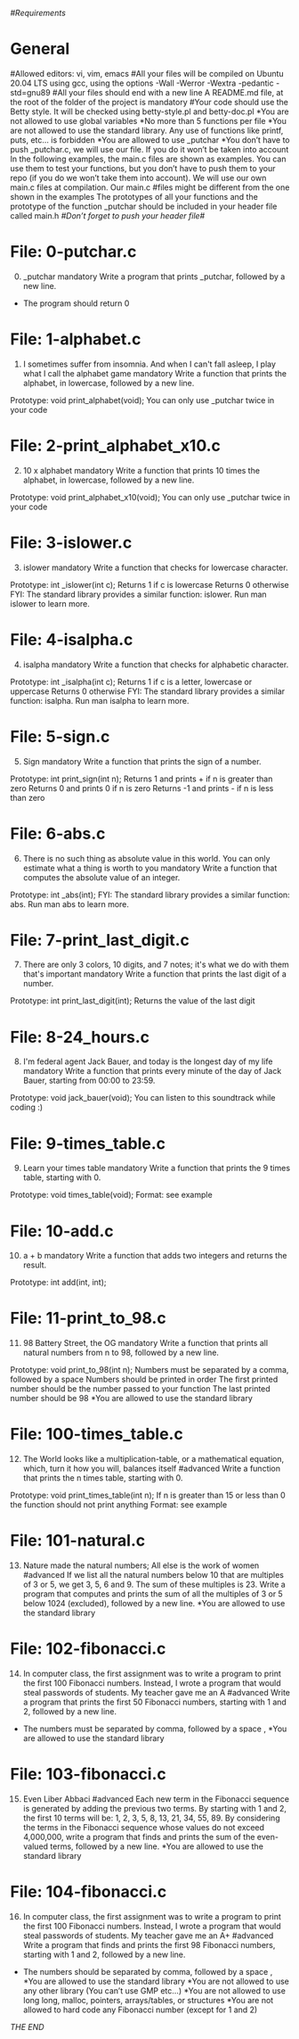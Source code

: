 

*#Requirements*
# General
\#Allowed editors: vi, vim, emacs
\#All your files will be compiled on Ubuntu 20.04 LTS using gcc, using the options -Wall -Werror -Wextra -pedantic -std=gnu89
\#All your files should end with a new line
A README.md file, at the root of the folder of the project is mandatory
\#Your code should use the Betty style. It will be checked using betty-style.pl and betty-doc.pl
\*You are not allowed to use global variables
\*No more than 5 functions per file
\*You are not allowed to use the standard library. Any use of functions like printf, puts, etc… is forbidden
\*You are allowed to use _putchar
\*You don’t have to push _putchar.c, we will use our file. If you do it won’t be taken into account
In the following examples, the main.c files are shown as examples. You can use them to test your functions, but you don’t have to push them to your repo (if you do we won’t take them into account). We will use our own main.c files at compilation. Our main.c \#files might be different from the one shown in the examples
The prototypes of all your functions and the prototype of the function _putchar should be included in your header file called main.h
*\#Don’t forget to push your header file\#*


# File: 0-putchar.c
0. _putchar
mandatory
Write a program that prints _putchar, followed by a new line.
- The program should return 0

# File: 1-alphabet.c
1. I sometimes suffer from insomnia. And when I can't fall asleep, I play what I call the alphabet game
mandatory
Write a function that prints the alphabet, in lowercase, followed by a new line.

Prototype: void print_alphabet(void);
You can only use _putchar twice in your code

# File: 2-print_alphabet_x10.c
2. 10 x alphabet
mandatory
Write a function that prints 10 times the alphabet, in lowercase, followed by a new line.

Prototype: void print_alphabet_x10(void);
You can only use _putchar twice in your code

# File: 3-islower.c
3. islower
mandatory
Write a function that checks for lowercase character.

Prototype: int _islower(int c);
Returns 1 if c is lowercase
Returns 0 otherwise
FYI: The standard library provides a similar function: islower. Run man islower to learn more.

# File: 4-isalpha.c
4. isalpha
mandatory
Write a function that checks for alphabetic character.

Prototype: int _isalpha(int c);
Returns 1 if c is a letter, lowercase or uppercase
Returns 0 otherwise
FYI: The standard library provides a similar function: isalpha. Run man isalpha to learn more.

# File: 5-sign.c
5. Sign
mandatory
Write a function that prints the sign of a number.

Prototype: int print_sign(int n);
Returns 1 and prints + if n is greater than zero
Returns 0 and prints 0 if n is zero
Returns -1 and prints - if n is less than zero

# File: 6-abs.c
6. There is no such thing as absolute value in this world. You can only estimate what a thing is worth to you
mandatory
Write a function that computes the absolute value of an integer.

Prototype: int _abs(int);
FYI: The standard library provides a similar function: abs. Run man abs to learn more.


# File: 7-print_last_digit.c
7. There are only 3 colors, 10 digits, and 7 notes; it's what we do with them that's important
mandatory
Write a function that prints the last digit of a number.

Prototype: int print_last_digit(int);
Returns the value of the last digit

# File: 8-24_hours.c
8. I'm federal agent Jack Bauer, and today is the longest day of my life
mandatory
Write a function that prints every minute of the day of Jack Bauer, starting from 00:00 to 23:59.

Prototype: void jack_bauer(void);
You can listen to this soundtrack while coding :)

# File: 9-times_table.c
9. Learn your times table
mandatory
Write a function that prints the 9 times table, starting with 0.

Prototype: void times_table(void);
Format: see example


# File: 10-add.c
10. a + b
mandatory
Write a function that adds two integers and returns the result.

Prototype: int add(int, int);

# File: 11-print_to_98.c
11. 98 Battery Street, the OG
mandatory
Write a function that prints all natural numbers from n to 98, followed by a new line.

Prototype: void print_to_98(int n);
Numbers must be separated by a comma, followed by a space
Numbers should be printed in order
The first printed number should be the number passed to your function
The last printed number should be 98
\*You are allowed to use the standard library

# File: 100-times_table.c
12. The World looks like a multiplication-table, or a mathematical equation, which, turn it how you will, balances itself
\#advanced
Write a function that prints the n times table, starting with 0.

Prototype: void print_times_table(int n);
If n is greater than 15 or less than 0 the function should not print anything
Format: see example

# File: 101-natural.c
13. Nature made the natural numbers; All else is the work of women
\#advanced
If we list all the natural numbers below 10 that are multiples of 3 or 5, we get 3, 5, 6 and 9. The sum of these multiples is 23. Write a program that computes and prints the sum of all the multiples of 3 or 5 below 1024 (excluded), followed by a new line.
\*You are allowed to use the standard library

# File: 102-fibonacci.c
14. In computer class, the first assignment was to write a program to print the first 100 Fibonacci numbers. Instead, I wrote a program that would steal passwords of students. My teacher gave me an A
\#advanced
Write a program that prints the first 50 Fibonacci numbers, starting with 1 and 2, followed by a new line.
- The numbers must be separated by comma, followed by a space , 
\*You are allowed to use the standard library

# File: 103-fibonacci.c
15. Even Liber Abbaci
\#advanced
Each new term in the Fibonacci sequence is generated by adding the previous two terms. By starting with 1 and 2, the first 10 terms will be: 1, 2, 3, 5, 8, 13, 21, 34, 55, 89. By considering the terms in the Fibonacci sequence whose values do not exceed 4,000,000, write a program that finds and prints the sum of the even-valued terms, followed by a new line.
\*You are allowed to use the standard library


# File: 104-fibonacci.c
16. In computer class, the first assignment was to write a program to print the first 100 Fibonacci numbers. Instead, I wrote a program that would steal passwords of students. My teacher gave me an A+
#advanced
Write a program that finds and prints the first 98 Fibonacci numbers, starting with 1 and 2, followed by a new line.
- The numbers should be separated by comma, followed by a space ,
\*You are allowed to use the standard library
\*You are not allowed to use any other library (You can’t use GMP etc…)
\*You are not allowed to use long long, malloc, pointers, arrays/tables, or structures
\*You are not allowed to hard code any Fibonacci number (except for 1 and 2)





*THE END*